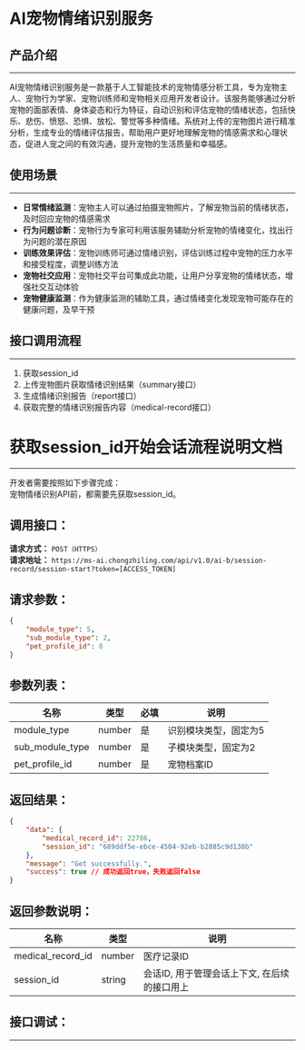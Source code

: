 # AI宠物情绪识别服务

## 产品介绍
---
AI宠物情绪识别服务是一款基于人工智能技术的宠物情感分析工具，专为宠物主人、宠物行为学家、宠物训练师和宠物相关应用开发者设计。该服务能够通过分析宠物的面部表情、身体姿态和行为特征，自动识别和评估宠物的情绪状态，包括快乐、悲伤、愤怒、恐惧、放松、警觉等多种情绪。系统对上传的宠物图片进行精准分析，生成专业的情绪评估报告，帮助用户更好地理解宠物的情感需求和心理状态，促进人宠之间的有效沟通，提升宠物的生活质量和幸福感。

## 使用场景
---
- **日常情绪监测**：宠物主人可以通过拍摄宠物照片，了解宠物当前的情绪状态，及时回应宠物的情感需求
- **行为问题诊断**：宠物行为专家可利用该服务辅助分析宠物的情绪变化，找出行为问题的潜在原因
- **训练效果评估**：宠物训练师可通过情绪识别，评估训练过程中宠物的压力水平和接受程度，调整训练方法
- **宠物社交应用**：宠物社交平台可集成此功能，让用户分享宠物的情绪状态，增强社交互动体验
- **宠物健康监测**：作为健康监测的辅助工具，通过情绪变化发现宠物可能存在的健康问题，及早干预

## 接口调用流程
---
1. 获取session_id
2. 上传宠物图片获取情绪识别结果（summary接口）
3. 生成情绪识别报告（report接口）
4. 获取完整的情绪识别报告内容（medical-record接口）

# 获取session_id开始会话流程说明文档
---
开发者需要按照如下步骤完成：
<br/>
宠物情绪识别API前，都需要先获取session_id。

## 调用接口：
**请求方式：** `POST（HTTPS）`  
**请求地址：** `https://ms-ai.chongzhiling.com/api/v1.0/ai-b/session-record/session-start?token=[ACCESS_TOKEN]`

## 请求参数：
```json
{
    "module_type": 5, 
    "sub_module_type": 2, 
    "pet_profile_id": 0
}
```


## 参数列表：

| 名称            | 类型   | 必填 | 说明                  |
| --------------- | ------ | ---- | --------------------- |
| module_type     | number | 是   | 识别模块类型，固定为5 |
| sub_module_type | number | 是   | 子模块类型，固定为2   |
| pet_profile_id  | number | 是   | 宠物档案ID            |

## 返回结果：
```json
{
    "data": {
        "medical_record_id": 22786,
        "session_id": "689ddf5e-ebce-4504-92eb-b2885c9d138b"
    },
    "message": "Get successfully.",
    "success": true // 成功返回true，失败返回false
}
```

## 返回参数说明：
| 名称              | 类型   | 说明                                         |
| ----------------- | ------ | -------------------------------------------- |
| medical_record_id | number | 医疗记录ID                                   |
| session_id        | string | 会话ID, 用于管理会话上下文, 在后续的接口用上 |

## 接口调试：
---
<script setup>
import SwaggerUI from '../../../../src/components/SwaggerUI.vue'
</script>

<ClientOnly>
  <SwaggerUI 
    tag="session"
    type="post"
    path="/session-record/session-start" 
  />
</ClientOnly>
